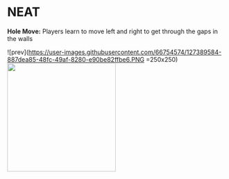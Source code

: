 # **NEAT**

**Hole Move:**
Players learn to move left and right to get through the gaps in the walls

![prev](https://user-images.githubusercontent.com/66754574/127389584-887dea85-48fc-49af-8280-e90be82ffbe6.PNG =250x250)
<img src="https://user-images.githubusercontent.com/66754574/127389584-887dea85-48fc-49af-8280-e90be82ffbe6.PNG" width="250" height="250">
